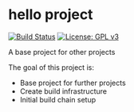 # hello project

[![Build Status][travis-badge]][travis-link]
[![License: GPL v3][license-badge]](LICENSE.md)

A base project for other projects


The goal of this project is:

* Base project for further projects
* Create build infrastructure
* Initial build chain setup

[travis-badge]:    https://travis-ci.org/ortus-art/hello.svg?branch=master
[travis-link]:     https://travis-ci.org/ortus-art/hello
[license-badge]:   https://img.shields.io/badge/License-GPL%20v3-blue.svg
